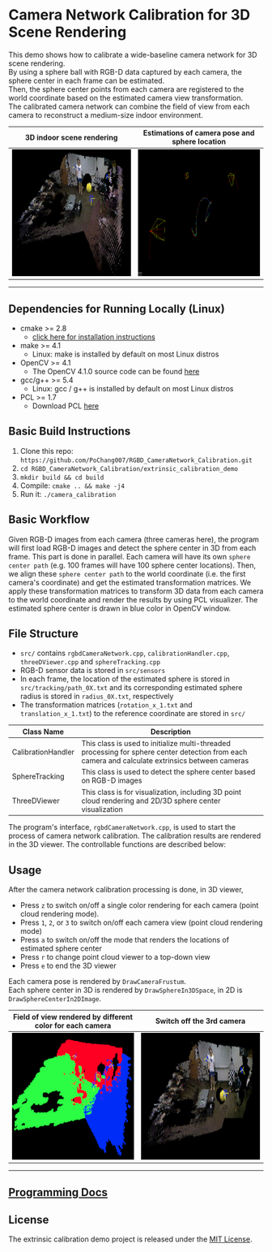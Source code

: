 # Camera Network Calibration for 3D Scene Rendering

This demo shows how to calibrate a wide-baseline camera network for 3D scene rendering.  
By using a sphere ball with RGB-D data captured by each camera, the sphere center in each frame can be estimated.  
Then, the sphere center points from each camera are registered to the world coordinate based on the estimated camera view transformation.  
The calibrated camera network can combine the field of view from each camera to reconstruct a medium-size indoor environment.

| 3D indoor scene rendering                             | Estimations of camera pose and sphere location                     |
|:-----------------------------------------------------:|:------------------------------------------------------------------:|
|<img src="src/doc/3D_scene_rendering.png" width="400" height="250"> |<img src="src/doc/camera_pose_and_sphere_location.png" width="400" height="250"> |
<hr>

## Dependencies for Running Locally (Linux)

* cmake >= 2.8
  * [click here for installation instructions](https://cmake.org/install/)
* make >= 4.1
  * Linux: make is installed by default on most Linux distros
* OpenCV >= 4.1
  * The OpenCV 4.1.0 source code can be found [here](https://github.com/opencv/opencv/tree/4.1.0)
* gcc/g++ >= 5.4
  * Linux: gcc / g++ is installed by default on most Linux distros
* PCL >= 1.7
  * Download PCL [here](https://pointclouds.org/downloads/)

## Basic Build Instructions

1. Clone this repo: `https://github.com/PoChang007/RGBD_CameraNetwork_Calibration.git`
2. `cd RGBD_CameraNetwork_Calibration/extrinsic_calibration_demo`
3. `mkdir build && cd build`
4. Compile: `cmake .. && make -j4`
5. Run it: `./camera_calibration`

## Basic Workflow

Given RGB-D images from each camera (three cameras here), the program will first load RGB-D images and detect the sphere center in 3D from each frame. This part is done in parallel. Each camera will have its own `sphere center path` (e.g. 100 frames will have 100 sphere center locations). Then, we align these `sphere center path` to the world coordinate (i.e. the first camera's coordinate) and get the estimated transformation matrices. We apply these transformation matrices to transform 3D data from each camera to the world coordinate and render the results by using PCL visualizer. The estimated sphere center is drawn in blue color in OpenCV window.

## File Structure

* `src/` contains `rgbdCameraNetwork.cpp`, `calibrationHandler.cpp`, `threeDViewer.cpp` and `sphereTracking.cpp`
* RGB-D sensor data is stored in `src/sensors`
* In each frame, the location of the estimated sphere is stored in `src/tracking/path_0X.txt` and its corresponding estimated sphere radius is stored in `radius_0X.txt`, respectively
* The transformation matrices (`rotation_x_1.txt` and `translation_x_1.txt`) to the reference coordinate are stored in `src/`

| Class Name         | Description                               |
|--------------------|-------------------------------------------|
| CalibrationHandler | This class is used to initialize multi-threaded processing for sphere center detection from each camera and calculate extrinsics between cameras |
| SphereTracking     | This class is used to detect the sphere center based on RGB-D images |
| ThreeDViewer       | This class is for visualization, including 3D point cloud rendering and 2D/3D sphere center visualization |

The program's interface, `rgbdCameraNetwork.cpp`, is used to start the process of camera network calibration. The calibration results are rendered in the 3D viewer. The controllable functions are described below:  

## Usage

After the camera network calibration processing is done, in 3D viewer,

* Press `z` to switch on/off a single color rendering for each camera (point cloud rendering mode).
* Press `1`, `2`, or `3` to switch on/off each camera view (point cloud rendering mode)
* Press `a` to switch on/off the mode that renders the locations of estimated sphere center 
* Press `r` to change point cloud viewer to a top-down view
* Press `e` to end the 3D viewer

Each camera pose is rendered by `DrawCameraFrustum`.  
Each sphere center in 3D is rendered by `DrawSphereIn3DSpace`, in 2D is `DrawSphereCenterIn2DImage`.  

|Field of view rendered by different color for each camera| Switch off the 3rd camera |
|:-------------------------------------------------------:|:-------------------------:|
|<img src="src/doc/render_with_single_color.png" width="400" height="250"> | <img src="src/doc/third_camera_switch_off.png" width="400" height="250"> | 
<hr>

## [Programming Docs](documentation.md)

## License

The extrinsic calibration demo project is released under the [MIT License](LICENSE.md).